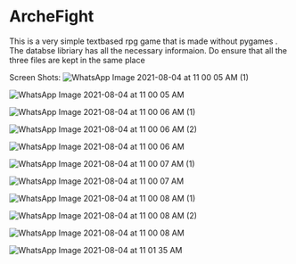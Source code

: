 # ArcheFight

This is a very simple textbased rpg game that is made without pygames . 
The databse libriary has all the necessary informaion. Do ensure that all the three files are kept in the same place 

Screen Shots:
![WhatsApp Image 2021-08-04 at 11 00 05 AM (1)](https://user-images.githubusercontent.com/73180844/201093943-6896ea6a-77d9-488d-874d-78b4f1daee90.jpeg)

![WhatsApp Image 2021-08-04 at 11 00 05 AM](https://user-images.githubusercontent.com/73180844/201094098-1de9b6a5-17f4-4e00-9fa4-4a7d5fc700a2.jpeg)

![WhatsApp Image 2021-08-04 at 11 00 06 AM (1)](https://user-images.githubusercontent.com/73180844/201094106-991f2b5d-327a-4728-9fb1-8695b3fcdab7.jpeg)

![WhatsApp Image 2021-08-04 at 11 00 06 AM (2)](https://user-images.githubusercontent.com/73180844/201094114-d5a81174-63cf-4eb1-b413-c65b1625bb53.jpeg)

![WhatsApp Image 2021-08-04 at 11 00 06 AM](https://user-images.githubusercontent.com/73180844/201094115-3d6f1599-6b90-44e1-8680-59591a50b9ae.jpeg)

![WhatsApp Image 2021-08-04 at 11 00 07 AM (1)](https://user-images.githubusercontent.com/73180844/201094121-1424c588-b71e-432b-b291-b7bd4e3a6ae8.jpeg)

![WhatsApp Image 2021-08-04 at 11 00 07 AM](https://user-images.githubusercontent.com/73180844/201094128-e292fff6-5959-4a4c-805a-43d546a3921d.jpeg)

![WhatsApp Image 2021-08-04 at 11 00 08 AM (1)](https://user-images.githubusercontent.com/73180844/201094135-898a37b3-979e-480e-b33f-596b317ffcc0.jpeg)

![WhatsApp Image 2021-08-04 at 11 00 08 AM (2)](https://user-images.githubusercontent.com/73180844/201094139-d33a40bb-8a1a-46da-814f-865d9545a78d.jpeg)

![WhatsApp Image 2021-08-04 at 11 00 08 AM](https://user-images.githubusercontent.com/73180844/201094172-a16f98ac-3130-42d4-b7e2-5d6696ff4512.jpeg)

![WhatsApp Image 2021-08-04 at 11 01 35 AM](https://user-images.githubusercontent.com/73180844/201094202-77cbd566-7a23-47dd-ad06-28d9af4af202.jpeg)
